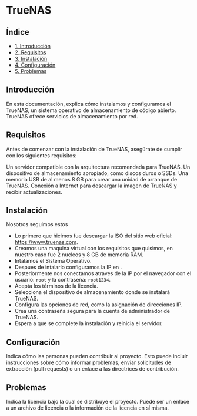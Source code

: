 # TrueNAS


## Índice

- [1. Introducción](#introducción)
- [2. Requisitos](#requisitos)
- [3. Instalación](#instalación)
- [4. Configuración](#configuración)
- [5. Problemas](#problemas-conocidos)


## Introducción

En esta documentación, explica cómo instalamos y configuramos el TrueNAS, un sistema operativo de almacenamiento de código abierto. TrueNAS ofrece servicios de almacenamiento por red.

## Requisitos

Antes de comenzar con la instalación de TrueNAS, asegúrate de cumplir con los siguientes requisitos:

Un servidor compatible con la arquitectura recomendada para TrueNAS.
Un dispositivo de almacenamiento apropiado, como discos duros o SSDs.
Una memoria USB de al menos 8 GB para crear una unidad de arranque de TrueNAS.
Conexión a Internet para descargar la imagen de TrueNAS y recibir actualizaciones.


## Instalación

Nosotros seguimos estos 
  - Lo primero que hicimos fue descargar la ISO del sitio web oficial: https://www.truenas.com.
  - Creamos una maquina virtual con los requisitos que quisimos, en nuestro caso fue 2 nucleos y 8 GB de memoria RAM.
  - Intalamos el Sistema Operativo.
  - Despues de intalarlo configuramos la IP en .
  - Posteriormente nos conectamos atraves de la IP por el navegador con el usuario: `root` y la contraseña: `root1234`.
  - Acepta los términos de la licencia.
  - Selecciona el dispositivo de almacenamiento donde se instalará TrueNAS.
  - Configura las opciones de red, como la asignación de direcciones IP.
  - Crea una contraseña segura para la cuenta de administrador de TrueNAS.
  - Espera a que se complete la instalación y reinicia el servidor.


## Configuración

Indica cómo las personas pueden contribuir al proyecto. Esto puede incluir instrucciones sobre cómo informar problemas, enviar solicitudes de extracción (pull requests) o un enlace a las directrices de contribución.

## Problemas

Indica la licencia bajo la cual se distribuye el proyecto. Puede ser un enlace a un archivo de licencia o la información de la licencia en sí misma.
